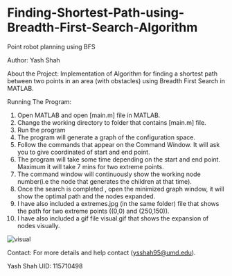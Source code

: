 # Finding-Shortest-Path-using-Breadth-First-Search-Algorithm

Point robot planning using BFS

Author:
Yash Shah

About the Project:
Implementation of Algorithm for finding a shortest path between two points in an area (with obstacles) using Breadth First Search in MATLAB. 

Running The Program:

1) Open MATLAB and open [main.m] file in MATLAB. 
2) Change the working directory to folder that contains [main.m] file.
3) Run the program
4) The program will generate a graph of the configuration space.
5) Follow the commands that appear on the Command Window. It will ask you to give coordinated of start and end point.  
6) The program will take some time depending on the start and end point. Maximum it will take 7 mins for two extreme points.
7) The command window will continuously show the working node number(i.e the node that generates the children at that time). 
8) Once the search is completed , open the minimized graph window, it will show the optimal path and the nodes expanded. 
9) I have also included a extremes.jpg (in the same folder)  file that shows the path for two extreme points ((0,0) and (250,150)).
10) I have also included a gif file visual.gif that shows the expansion of nodes visually. 

![visual](https://user-images.githubusercontent.com/31979840/37861977-1b753b18-2f1c-11e8-899f-e18e1a0cc5fe.gif)

Contact: 
For more details and help contact (ysshah95@umd.edu).

Yash Shah
UID: 115710498
